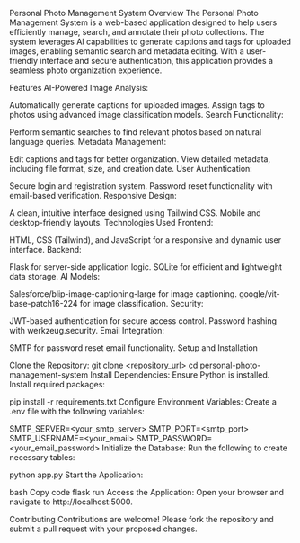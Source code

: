 Personal Photo Management System
Overview
The Personal Photo Management System is a web-based application designed to help users efficiently manage, search, and annotate their photo collections. The system leverages AI capabilities to generate captions and tags for uploaded images, enabling semantic search and metadata editing. With a user-friendly interface and secure authentication, this application provides a seamless photo organization experience.

Features
AI-Powered Image Analysis:

Automatically generate captions for uploaded images.
Assign tags to photos using advanced image classification models.
Search Functionality:

Perform semantic searches to find relevant photos based on natural language queries.
Metadata Management:

Edit captions and tags for better organization.
View detailed metadata, including file format, size, and creation date.
User Authentication:

Secure login and registration system.
Password reset functionality with email-based verification.
Responsive Design:

A clean, intuitive interface designed using Tailwind CSS.
Mobile and desktop-friendly layouts.
Technologies Used
Frontend:

HTML, CSS (Tailwind), and JavaScript for a responsive and dynamic user interface.
Backend:

Flask for server-side application logic.
SQLite for efficient and lightweight data storage.
AI Models:

Salesforce/blip-image-captioning-large for image captioning.
google/vit-base-patch16-224 for image classification.
Security:

JWT-based authentication for secure access control.
Password hashing with werkzeug.security.
Email Integration:

SMTP for password reset email functionality.
Setup and Installation

Clone the Repository:
git clone <repository_url>
cd personal-photo-management-system
Install Dependencies: Ensure Python is installed. Install required packages:

pip install -r requirements.txt
Configure Environment Variables: Create a .env file with the following variables:


SMTP_SERVER=<your_smtp_server>
SMTP_PORT=<smtp_port>
SMTP_USERNAME=<your_email>
SMTP_PASSWORD=<your_email_password>
Initialize the Database: Run the following to create necessary tables:


python app.py
Start the Application:

bash
Copy code
flask run
Access the Application: Open your browser and navigate to http://localhost:5000.

Contributing
Contributions are welcome! Please fork the repository and submit a pull request with your proposed changes.
